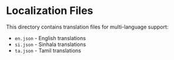 # Localization Files

This directory contains translation files for multi-language support:

- `en.json` - English translations
- `si.json` - Sinhala translations
- `ta.json` - Tamil translations
